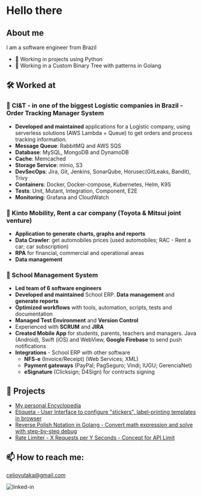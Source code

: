 

# Hello there


## About me
I am a software engineer from Brazil
- 🔭 Working in projects using Python
- 🌲 Working in a Custom Binary Tree with patterns in Golang

## 🛠️ Worked at
### 🚚 CI&T - in one of the biggest Logistic companies in Brazil - Order Tracking Manager System
- **Developed and maintained** applications for a Logistic company, using serverless solutions (AWS Lambda + Queue) to get orders and process tracking information.
- **Message Queue**: RabbitMQ and AWS SQS
- **Database**: MySQL, MongoDB and DynamoDB
- **Cache**: Memcached
- **Storage Service**: minio, S3
- **DevSecOps**: Jira, Git, Jenkins, SonarQube, Horusec(GitLeaks, Bandit), Trivy
- **Containers**: Docker, Docker-compose, Kubernetes, Helm, K9S
- **Tests**: Unit, Mutant, Integration, Component, E2E
- **Monitoring**: Grafana and CloudWatch

### 🚗 Kinto Mobility, Rent a car company (Toyota & Mitsui joint venture)
- **Application to generate charts, graphs and reports**
- **Data Crawler**: get automobiles prices (used automobiles; RAC - Rent a car; car subscription)
- **RPA** for financial, commercial and operational areas
- **Data management**

### 🏫 School Management System
- **Led team of 6 software engineers**
- **Developed and maintained** School ERP. **Data management** and **generate reports**
- **Optimized workflows** with tools, automation, scripts, tests and documentation
- **Managed Test Environment** and **Version Control**
- Experienced with **SCRUM** and **JIRA**
- **Created Mobile App** for students, parents, teachers and managers. Java (Android), Swift (iOS) and WebView, **Google Firebase** to send push notifications
- **Integrations** - School ERP with other software
  - **NFS-e** (Invoice/Receipt) (Web Services; XML)
  - **Payment gateways** (PayPal; PagSeguro; Vindi; IUGU; GerenciaNet)
  - **eSignature** (Clicksign; D4Sign) for contracts signing

## 📁 Projects
- [My personal Encyclopedia](https://github.com/celioyutaka/enzyklopadie)
- [Etiqueta - User Interface to configure "stickers", label-printing templates in browser](https://github.com/celioyutaka/etiqueta)
- [Reverse Polish Notation in Golang - Convert math expression and solve with step-by-step debug](https://github.com/celioyutaka/rpn-go)
- [Rate Limiter - X Requests per Y Seconds - Concept for API Limit](https://github.com/celioyutaka/ratelimiter)

## 📫 How to reach me: 
celioyutaka@gmail.com

[<img align="left" alt="linked-in" src="https://img.shields.io/badge/linkedin-%230077B5.svg?&style=for-the-badge&logo=linkedin&logoColor=white" />](https://www.linkedin.com/in/celioyutaka)
